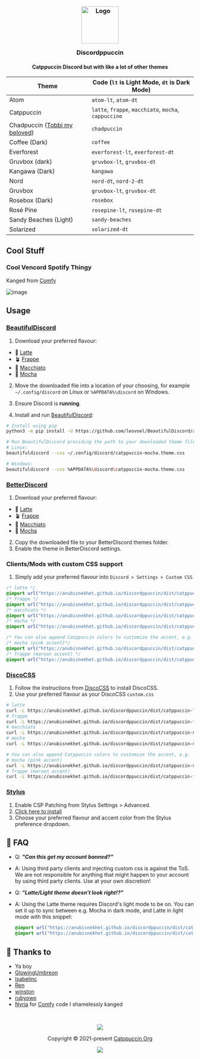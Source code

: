 <h3 align="center">
	<img src="https://raw.githubusercontent.com/catppuccin/catppuccin/main/assets/logos/exports/1544x1544_circle.png" width="100" alt="Logo"/><br/>
	<img src="https://raw.githubusercontent.com/catppuccin/catppuccin/main/assets/misc/transparent.png" height="30" width="0px"/>
	Discordppuccin
	<img src="https://raw.githubusercontent.com/catppuccin/catppuccin/main/assets/misc/transparent.png" height="30" width="0px"/>
</h3>
<h4 align="center">
Catppuccin Discord but with like a lot of other themes
</h4>


| Theme | Code (`lt` is Light Mode, `dt` is Dark Mode) |
| ----- | ----- |
| Atom | `atom-lt`, `atom-dt` |
| Catppuccin | `latte`, `frappe`, `macchiato`, `mocha`, `cappuccino` |
| Chadpuccin ([Tobbi my beloved](https://github.com/justtobbi)) | `chadpuccin` |
| Coffee (Dark) | `coffee` |
| Everforest | `everforest-lt`, `everforest-dt` |
| Gruvbox (dark) | `gruvbox-lt`, `gruvbox-dt` |
| Kangawa (Dark) | `kangawa` |
| Nord | `nord-dt`, `nord-2-dt` |
| Gruvbox | `gruvbox-lt`, `gruvbox-dt` |
| Rosebox (Dark) | `rosebox` |
| Rosé Pine | `rosepine-lt`, `rosepine-dt` |
| Sandy Beaches (Light) | `sandy-beaches` |
| Solarized | `solarized-dt` |

## Cool Stuff

### Cool Vencord Spotify Thingy
Kanged from [Comfy](https://github.com/Comfy-Themes/Discord)

![image](https://user-images.githubusercontent.com/102488279/230763533-a9e1b81f-71e7-48e7-950b-d997ebf04183.png)


## Usage

### [BeautifulDiscord](https://github.com/leovoel/BeautifulDiscord)

1. Download your preferred flavour:

- 🌻 [Latte](./themes/latte.theme.css?raw=1)
- 🪴 [Frappe](./themes/frappe.theme.css?raw=1)
- 🌺 [Macchiato](./themes/macchiato.theme.css?raw=1)
- 🌿 [Mocha](./themes/mocha.theme.css?raw=1)

2. Move the downloaded file into a location of your choosing, for example `~/.config/discord` on Linux or `%APPDATA%\discord` on Windows.

3. Ensure Discord is **running**.
4. Install and run [BeautifulDiscord](https://github.com/leovoel/BeautifulDiscord#installing):
```bash
# Install using pip
python3 -m pip install -U https://github.com/leovoel/BeautifulDiscord/archive/master.zip

# Run BeautifulDiscord providing the path to your downloaded theme file
# Linux:
beautifuldiscord --css ~/.config/discord/catppuccin-mocha.theme.css

# Windows:
beautifuldiscord --css %APPDATA%\discord\catppuccin-mocha.theme.css
```

### [BetterDiscord](https://betterdiscord.app)

1. Download your preferred flavour:

- 🌻 [Latte](./themes/latte.theme.css?raw=1)
- 🪴 [Frappe](./themes/frappe.theme.css?raw=1)
- 🌺 [Macchiato](./themes/macchiato.theme.css?raw=1)
- 🌿 [Mocha](./themes/mocha.theme.css?raw=1)

2. Copy the downloaded file to your BetterDiscord themes folder.
3. Enable the theme in BetterDiscord settings.

### Clients/Mods with custom CSS support

1. Simply add your preferred flavour into `Discord > Settings > Custom CSS`

```css
/* latte */
@import url("https://anubisnekhet.github.io/discordppuccin/dist/catppuccin-latte.theme.css");
/* frappe */
@import url("https://anubisnekhet.github.io/discordppuccin/dist/catppuccin-frappe.theme.css");
/* macchiato */
@import url("https://anubisnekhet.github.io/discordppuccin/dist/catppuccin-macchiato.theme.css");
/* mocha */
@import url("https://anubisnekhet.github.io/discordppuccin/dist/catppuccin-mocha.theme.css");

/* You can also append Catppuccin colors to customize the accent, e.g. */
/* mocha (pink accent)*/
@import url("https://anubisnekhet.github.io/discordppuccin/dist/catppuccin-mocha-pink.theme.css");
/* frappe (maroon accent) */
@import url("https://anubisnekhet.github.io/discordppuccin/dist/catppuccin-frappe-maroon.theme.css");
```

### [DiscoCSS](https://github.com/mlvzk/discocss)

1. Follow the instructions from [DiscoCSS](https://github.com/mlvzk/discocss#installation) to install DiscoCSS.
2. Use your preferred flavour as your DiscoCSS `custom.css`

```bash
# latte
curl -L https://anubisnekhet.github.io/discordppuccin/dist/catppuccin-latte.theme.css > ~/.config/discocss/custom.css
# frappe
curl -L https://anubisnekhet.github.io/discordppuccin/dist/catppuccin-frappe.theme.css > ~/.config/discocss/custom.css
# macchiato
curl -L https://anubisnekhet.github.io/discordppuccin/dist/catppuccin-macchiato.theme.css > ~/.config/discocss/custom.css
# mocha
curl -L https://anubisnekhet.github.io/discordppuccin/dist/catppuccin-mocha.theme.css > ~/.config/discocss/custom.css

# You can also append Catppuccin colors to customize the accent, e.g.
# mocha (pink accent)
curl -L https://anubisnekhet.github.io/discordppuccin/dist/catppuccin-mocha-pink.theme.css > ~/.config/discocss/custom.css
# frappe (maroon accent)
curl -L https://anubisnekhet.github.io/discordppuccin/dist/catppuccin-frappe-maroon.theme.css > ~/.config/discocss/custom.css
```

### [Stylus](https://github.com/openstyles/stylus)

1. Enable CSP Patching from Stylus Settings > Advanced.
2. [Click here to install](https://github.com/anubisnekhet/discordppuccin/raw/main/discord.user.css)
3. Choose your preferred flavour and accent color from the Stylus preference dropdown.

## 🙋 FAQ

- Q: **_"Can this get my account banned?"_**
- A: Using third party clients and injecting custom css is against the ToS. We are not responsible for anything that might happen to your account by using third party clients. Use at your own discretion!
- Q: **_"Latte/Light theme doesn't look right!?"_**
- A: Using the Latte theme requires Discord's light mode to be on. You can set it up to sync between e.g. Mocha in dark mode, and Latte in light mode with this snippet:

  ```css
  @import url("https://anubisnekhet.github.io/discordppuccin/dist/catppuccin-mocha.theme.css") (prefers-color-scheme: dark);
  @import url("https://anubisnekhet.github.io/discordppuccin/dist/catppuccin-latte.theme.css") (prefers-color-scheme: light);
  ```

## 💝 Thanks to

- Ya boy
- [GlowingUmbreon](https://github.com/glowingumbreon)
- [Isabelinc](https://github.com/Isabelincorp)
- [Ren](https://github.com/watatomo)
- [winston](https://github.com/nekowinston)
- [rubyowo](https://github.com/rubyowo)
- [Nyria](https://github.com/NYRI4) for [Comfy](https://github.com/Comfy-Themes/Discord) code I shamelessly kanged

&nbsp;

<p align="center"><img src="https://raw.githubusercontent.com/catppuccin/catppuccin/main/assets/footers/gray0_ctp_on_line.svg?sanitize=true" /></p>
<p align="center">Copyright &copy; 2021-present <a href="https://github.com/catppuccin" target="_blank">Catppuccin Org</a>
<p align="center"><a href="https://github.com/catppuccin/catppuccin/blob/main/LICENSE"><img src="https://img.shields.io/static/v1.svg?style=for-the-badge&label=License&message=MIT&colorA=363a4f&colorB=b7bdf8"/></a></p>
